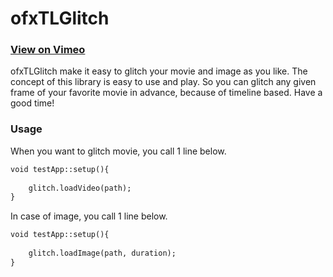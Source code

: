 <h1>ofxTLGlitch</h1>

<h3><a href="http://vimeo.com/40434954">View on Vimeo</a></h3>

ofxTLGlitch make it easy to glitch your movie and image as you like. The concept of this library is easy to use and play. So you can glitch any given frame of your favorite movie in advance, because of timeline based. Have a good time!

<h3>Usage</h3>

When you want to glitch movie, you call 1 line below.
```html
void testApp::setup(){
    
    glitch.loadVideo(path);
}
```

In case of image, you call 1 line below.
```html
void testApp::setup(){
	
	glitch.loadImage(path, duration);
}
```
